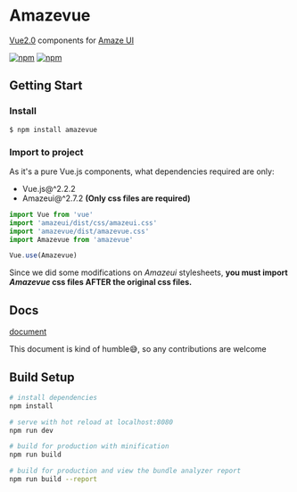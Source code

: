 # Amazevue
[Vue2.0](https://vuejs.org) components for [Amaze UI](https://amazeui.org)

[![npm](https://img.shields.io/npm/v/amazevue.svg)](https://www.npmjs.com/package/amazevue)
[![npm](https://img.shields.io/npm/l/amazevue.svg)](./LICENSE)

## Getting Start

### Install

```shell
$ npm install amazevue
```

### Import to project

As it's a pure Vue.js components, what dependencies required  are only:

+ Vue.js@^2.2.2
+ Amazeui@^2.7.2 **(Only css files are required)**

```javascript
import Vue from 'vue'
import 'amazeui/dist/css/amazeui.css'
import 'amazevue/dist/amazevue.css'
import Amazevue from 'amazevue'

Vue.use(Amazevue)
```

Since we did some modifications on *Amazeui* stylesheets, **you must import *Amazevue* css files AFTER the original css files.**

## Docs

[document](https://tidyzq.github.com/amazevue)

This document is kind of humble😅, so any contributions are welcome

## Build Setup

``` bash
# install dependencies
npm install

# serve with hot reload at localhost:8080
npm run dev

# build for production with minification
npm run build

# build for production and view the bundle analyzer report
npm run build --report
```

